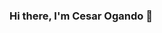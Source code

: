 ### Hi there, I'm Cesar Ogando 👋

<!--
![portada](https://github.com/enmanuel0112/enmanuel0112/assets/76906650/b50adcfd-5b49-42a9-9caa-91cddf0932f4)


**enmanuel0112/enmanuel0112** is a ✨ _special_ ✨ repository because its `README.md` (this file) appears on your GitHub profile.

Here are some ideas to get you started:

- 🔭 I’m currently working on Owns projects 
- 🌱 I’m currently learning ReactJS and forward on NodeJS
- 👯 I’m looking to collaborate on greate companies where I can increase my skills as developer.
- 📫 How to reach me: LinkedIn.
-->
